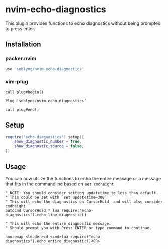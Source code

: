 # nvim-echo-diagnostics

This plugin provides functions to echo diagnostics without being prompted to press enter.

## Installation

### packer.nvim

```Lua
use 'seblyng/nvim-echo-diagnostics'
```

### vim-plug

```Vim
call plug#begin()

Plug 'seblyng/nvim-echo-diagnostics'

call plug#end()
```

## Setup

```lua
require('echo-diagnostics').setup({
    show_diagnostic_number = true,
    show_diagnostic_source = false,
})
```

## Usage

You can now utilize the functions to echo the entire message or a message that fits in the commandline based on `set cmdheight`

```vim
" NOTE: You should consider setting updatetime to less than default.
" This could be set with `set updatetime=300`
" This will echo the diagnostics on CursorHold, and will also consider cmdheight
autocmd CursorHold * lua require('echo-diagnostics').echo_line_diagnostic()

" This will echo the entire diagnostic message.
" Should prompt you with Press ENTER or type command to continue.

nnoremap <leader>cd <cmd>lua require("echo-diagnostics").echo_entire_diagnostic()<CR>
```
